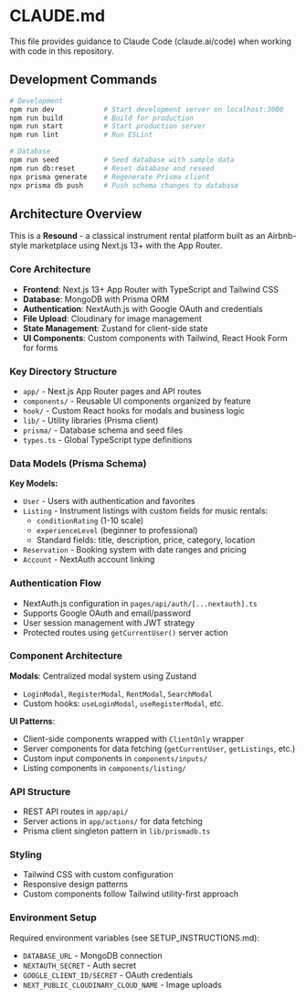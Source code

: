 # CLAUDE.md

This file provides guidance to Claude Code (claude.ai/code) when working with code in this repository.

## Development Commands

```bash
# Development
npm run dev            # Start development server on localhost:3000
npm run build          # Build for production
npm run start          # Start production server
npm run lint           # Run ESLint

# Database
npm run seed           # Seed database with sample data
npm run db:reset       # Reset database and reseed
npx prisma generate    # Regenerate Prisma client
npx prisma db push     # Push schema changes to database
```

## Architecture Overview

This is a **Resound** - a classical instrument rental platform built as an Airbnb-style marketplace using Next.js 13+ with the App Router.

### Core Architecture

- **Frontend**: Next.js 13+ App Router with TypeScript and Tailwind CSS
- **Database**: MongoDB with Prisma ORM
- **Authentication**: NextAuth.js with Google OAuth and credentials
- **File Upload**: Cloudinary for image management
- **State Management**: Zustand for client-side state
- **UI Components**: Custom components with Tailwind, React Hook Form for forms

### Key Directory Structure

- `app/` - Next.js App Router pages and API routes
- `components/` - Reusable UI components organized by feature
- `hook/` - Custom React hooks for modals and business logic
- `lib/` - Utility libraries (Prisma client)
- `prisma/` - Database schema and seed files
- `types.ts` - Global TypeScript type definitions

### Data Models (Prisma Schema)

**Key Models:**
- `User` - Users with authentication and favorites
- `Listing` - Instrument listings with custom fields for music rentals:
  - `conditionRating` (1-10 scale)
  - `experienceLevel` (beginner to professional)
  - Standard fields: title, description, price, category, location
- `Reservation` - Booking system with date ranges and pricing
- `Account` - NextAuth account linking

### Authentication Flow

- NextAuth.js configuration in `pages/api/auth/[...nextauth].ts`
- Supports Google OAuth and email/password
- User session management with JWT strategy
- Protected routes using `getCurrentUser()` server action

### Component Architecture

**Modals**: Centralized modal system using Zustand
- `LoginModal`, `RegisterModal`, `RentModal`, `SearchModal`
- Custom hooks: `useLoginModal`, `useRegisterModal`, etc.

**UI Patterns**:
- Client-side components wrapped with `ClientOnly` wrapper
- Server components for data fetching (`getCurrentUser`, `getListings`, etc.)
- Custom input components in `components/inputs/`
- Listing components in `components/listing/`

### API Structure

- REST API routes in `app/api/`
- Server actions in `app/actions/` for data fetching
- Prisma client singleton pattern in `lib/prismadb.ts`

### Styling

- Tailwind CSS with custom configuration
- Responsive design patterns
- Custom components follow Tailwind utility-first approach

### Environment Setup

Required environment variables (see SETUP_INSTRUCTIONS.md):
- `DATABASE_URL` - MongoDB connection
- `NEXTAUTH_SECRET` - Auth secret
- `GOOGLE_CLIENT_ID/SECRET` - OAuth credentials
- `NEXT_PUBLIC_CLOUDINARY_CLOUD_NAME` - Image uploads